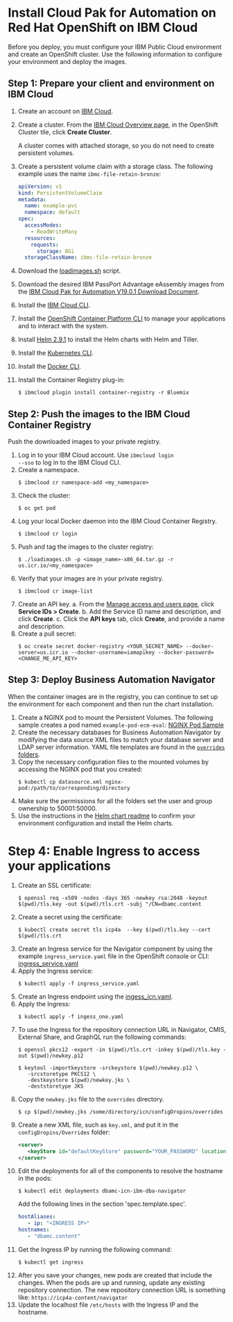 # Install Cloud Pak for Automation on Red Hat OpenShift on IBM Cloud

Before you deploy, you must configure your IBM Public Cloud environment and create an OpenShift cluster. Use the following information to configure your environment and deploy the images.

## Step 1: Prepare your client and environment on IBM Cloud

1. Create an account on [IBM Cloud](https://cloud.ibm.com/kubernetes/registry/main/start).
2. Create a cluster. 
   From the [IBM Cloud Overview page](https://cloud.ibm.com/kubernetes/overview), in the OpenShift Cluster tile, click **Create Cluster**.

   A cluster comes with attached storage, so you do not need to create persistent volumes.
3. Create a persistent volume claim with a storage class. The following example uses the name `ibmc-file-retain-bronze`:
   ```yaml
   apiVersion: v1
   kind: PersistentVolumeClaim
   metadata:
     name: example-pvc
     namespace: default
   spec:
     accessModes:
       - ReadWriteMany
     resources:
       requests:
         storage: 8Gi
     storageClassName: ibmc-file-retain-bronze
   ```
4. Download the [loadimages.sh](scripts/loadimages.sh) script.
5. Download the desired IBM PassPort Advantage eAssembly images from the [IBM Cloud Pak for Automation V19.0.1 Download Document](https://www-01.ibm.com/support/docview.wss?uid=ibm10878709).
6. Install the [IBM Cloud CLI](https://cloud.ibm.com/docs/containers?topic=containers-cs_cli_install).
7. Install the [OpenShift Container Platform CLI](https://docs.openshift.com/container-platform/3.11/cli_reference/get_started_cli.html#cli-reference-get-started-cli) to manage your applications and to interact with the system.
8. Install [Helm 2.9.1](https://www.ibm.com/links?url=https%3A%2F%2Fgithub.com%2Fhelm%2Fhelm%2Freleases%2Ftag%2Fv2.9.1) to install the Helm charts with Helm and Tiller.
9. Install the [Kubernetes CLI](https://kubernetes.io/docs/tasks/tools/install-kubectl/).
10. Install the [Docker CLI](https://cloud.ibm.com/docs/containers?topic=containers-cs_cli_install).
11. Install the Container Registry plug-in:
    ```console
    $ ibmcloud plugin install container-registry -r Bluemix
    ```
## Step 2: Push the images to the IBM Cloud Container Registry

Push the downloaded images to your private registry.

1. Log in to your IBM Cloud account. Use <code>ibmcloud login --sso</code> to log in to the IBM Cloud CLI.
2. Create a namespace.
   ```console
   $ ibmcloud cr namespace-add <my_namespace>
   ```
3. Check the cluster:
   ```console
   $ oc get pod
   ```
4. Log your local Docker daemon into the IBM Cloud Container Registry.
   ```console
   $ ibmcloud cr login
   ```
5. Push and tag the images to the cluster registry:
   ```console
   $ ./loadimages.sh -p <image_name>-x86_64.tar.gz -r us.icr.io/<my_namespace>
   ```
6. Verify that your images are in your private registry.
   ```console
   $ ibmcloud cr image-list
   ```
7. Create an API key. 
   a. From the [Manage access and users page](https://cloud.ibm.com/iam/overview), click **Service IDs > Create**.
   b. Add the Service ID name and description, and click **Create**. 
   c. Click the **API keys** tab, click **Create**, and provide a name and description.
8. Create a pull secret: 
   ```console
   $ oc create secret docker-registry <YOUR_SECRET_NAME> --docker-server=us.icr.io --docker-username=iamapikey --docker-password=<CHANGE_ME_API_KEY>
   ```
## Step 3: Deploy Business Automation Navigator
When the container images are in the registry, you can continue to set up the environment for each component and then run the chart installation.

1. Create a NGINX pod to mount the Persistent Volumes. The following sample creates a pod named `example-pod-ecm-eval`:  [NGINX Pod Sample](https://github.ibm.com/dba/cert-kubernetes/blob/19.0.1/NAVIGATOR/platform/nginx_sample.yaml)
2. Create the necessary databases for Business Automation Navigator by modifying the data source XML files to match your database server and LDAP server information. YAML file templates are found in the [`overrides` folders](https://github.com/icp4a/cert-kubernetes/tree/19.0.1/NAVIGATOR/configuration/ICN/configDropins/overrides).
3. Copy the necessary configuration files to the mounted volumes by accessing the NGINX pod that you created:
   ```console
   $ kubectl cp datasource.xml nginx-pod:/path/to/corresponding/directory
   ```
4. Make sure the permissions for all the folders set the user and group ownership to 50001:50000.
5. Use the instructions in the [Helm chart readme](https://github.com/icp4a/cert-kubernetes/tree/19.0.1/NAVIGATOR/helm-charts) to confirm your environment configuration and install the Helm charts.

# Step 4: Enable Ingress to access your applications
1. Create an SSL certificate:
   ```console
   $ openssl req -x509 -nodes -days 365 -newkey rsa:2048 -keyout $(pwd)/tls.key -out $(pwd)/tls.crt -subj "/CN=dbamc.content
   ```
2. Create a secret using the certificate:
   ```console
   $ kubectl create secret tls icp4a  --key $(pwd)/tls.key --cert $(pwd)/tls.crt
   ```
3. Create an Ingress service for the Navigator component by using the example `ingress_service.yaml` file in the OpenShift console or CLI: [ingress_service.yaml](https://github.ibm.com/dba/cert-kubernetes/blob/19.0.1/NAVIGATOR/platform/ingress_service.yaml)
4. Apply the Ingress service:
   ``` console
   $ kubectl apply -f ingress_service.yaml
   ```
5. Create an Ingress endpoint using the [ingess_icn.yaml](https://github.ibm.com/dba/cert-kubernetes/blob/19.0.1/NAVIGATOR/platform/ingress_icn.yaml).
6. Apply the Ingress:
   ``` console
   $ kubectl apply -f ingess_one.yaml
   ```
7. To use the Ingress for the repository connection URL in Navigator, CMIS, External Share, and GraphQL run the following commands:
   ```console
   $ openssl pkcs12 -export -in $(pwd)/tls.crt -inkey $(pwd)/tls.key -out $(pwd)/newkey.p12
   ```
   ```console
   $ keytool -importkeystore -srckeystore $(pwd)/newkey.p12 \
      -srcstoretype PKCS12 \
      -destkeystore $(pwd)/newkey.jks \
      -deststoretype JKS
   ```
8. Copy the `newkey.jks` file to the `overrides` directory.
   ``` console
   $ cp $(pwd)/newkey.jks /some/directory/icn/configDropins/overrides
   ```
9. Create a new XML file, such as `key.xml`, and put it in the `configDropins/Overrides` folder:
   ``` xml
   <server>
      <keyStore id="defaultKeyStore" password="YOUR_PASSWORD" location="/opt/ibm/wlp/usr/servers/defaultServer/configDropins/overrides/newkey.jks" />
   </server>
   ```   
10. Edit the deployments for all of the components to resolve the hostname in the pods:
    ``` console
    $ kubectl edit deployments dbamc-icn-ibm-dba-navigator
    ```
    Add the following lines in the section 'spec.template.spec'.
    ``` yaml
    hostAliases:       
       - ip: "<INGRESS IP>"         
    hostnames:         
       - "dbamc.content"
    ```
11. Get the Ingress IP by running the following command:
    ``` console
    $ kubectl get ingress
    ```   
12. After you save your changes, new pods are created that include the changes. When the pods are up and running, update any existing repository connection. The new repository connection URL is something like: `https://icp4a-content/navigator`
13. Update the localhost file `/etc/hosts` with the Ingress IP and the hostname.
